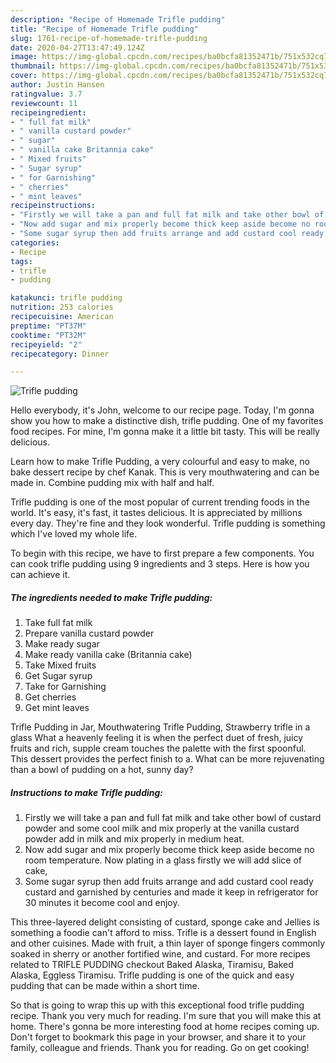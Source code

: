 ```yaml
---
description: "Recipe of Homemade Trifle pudding"
title: "Recipe of Homemade Trifle pudding"
slug: 1761-recipe-of-homemade-trifle-pudding
date: 2020-04-27T13:47:49.124Z
image: https://img-global.cpcdn.com/recipes/ba0bcfa81352471b/751x532cq70/trifle-pudding-recipe-main-photo.jpg
thumbnail: https://img-global.cpcdn.com/recipes/ba0bcfa81352471b/751x532cq70/trifle-pudding-recipe-main-photo.jpg
cover: https://img-global.cpcdn.com/recipes/ba0bcfa81352471b/751x532cq70/trifle-pudding-recipe-main-photo.jpg
author: Justin Hansen
ratingvalue: 3.7
reviewcount: 11
recipeingredient:
- " full fat milk"
- " vanilla custard powder"
- " sugar"
- " vanilla cake Britannia cake"
- " Mixed fruits"
- " Sugar syrup"
- " for Garnishing"
- " cherries"
- " mint leaves"
recipeinstructions:
- "Firstly we will take a pan and full fat milk and take other bowl of custard powder and some cool milk and mix properly at the vanilla custard powder add in milk and mix properly in medium heat."
- "Now add sugar and mix properly become thick keep aside become no room temperature. Now plating in a glass firstly we will add slice of cake,"
- "Some sugar syrup then add fruits arrange and add custard cool ready custard and garnished by centuries and made it keep in refrigerator for 30 minutes it become cool and enjoy."
categories:
- Recipe
tags:
- trifle
- pudding

katakunci: trifle pudding 
nutrition: 253 calories
recipecuisine: American
preptime: "PT37M"
cooktime: "PT32M"
recipeyield: "2"
recipecategory: Dinner

---
```



![Trifle pudding](https://img-global.cpcdn.com/recipes/ba0bcfa81352471b/751x532cq70/trifle-pudding-recipe-main-photo.jpg)

Hello everybody, it's John, welcome to our recipe page. Today, I'm gonna show you how to make a distinctive dish, trifle pudding. One of my favorites food recipes. For mine, I'm gonna make it a little bit tasty. This will be really delicious.

Learn how to make Trifle Pudding, a very colourful and easy to make, no bake dessert recipe by chef Kanak. This is very mouthwatering and can be made in. Combine pudding mix with half and half.

Trifle pudding is one of the most popular of current trending foods in the world. It's easy, it's fast, it tastes delicious. It is appreciated by millions every day. They're fine and they look wonderful. Trifle pudding is something which I've loved my whole life.


To begin with this recipe, we have to first prepare a few components. You can cook trifle pudding using 9 ingredients and 3 steps. Here is how you can achieve it.

<!--inarticleads1-->

##### The ingredients needed to make Trifle pudding:

1. Take  full fat milk
1. Prepare  vanilla custard powder
1. Make ready  sugar
1. Make ready  vanilla cake (Britannia cake)
1. Take  Mixed fruits
1. Get  Sugar syrup
1. Take  for Garnishing
1. Get  cherries
1. Get  mint leaves


Trifle Pudding in Jar, Mouthwatering Trifle Pudding, Strawberry trifle in a glass What a heavenly feeling it is when the perfect duet of fresh, juicy fruits and rich, supple cream touches the palette with the first spoonful. This dessert provides the perfect finish to a. What can be more rejuvenating than a bowl of pudding on a hot, sunny day? 

<!--inarticleads2-->

##### Instructions to make Trifle pudding:

1. Firstly we will take a pan and full fat milk and take other bowl of custard powder and some cool milk and mix properly at the vanilla custard powder add in milk and mix properly in medium heat.
1. Now add sugar and mix properly become thick keep aside become no room temperature. Now plating in a glass firstly we will add slice of cake,
1. Some sugar syrup then add fruits arrange and add custard cool ready custard and garnished by centuries and made it keep in refrigerator for 30 minutes it become cool and enjoy.


This three-layered delight consisting of custard, sponge cake and Jellies is something a foodie can&#39;t afford to miss. Trifle is a dessert found in English and other cuisines. Made with fruit, a thin layer of sponge fingers commonly soaked in sherry or another fortified wine, and custard. For more recipes related to TRIFLE PUDDING checkout Baked Alaska, Tiramisu, Baked Alaska, Eggless Tiramisu. Trifle pudding is one of the quick and easy pudding that can be made within a short time. 

So that is going to wrap this up with this exceptional food trifle pudding recipe. Thank you very much for reading. I'm sure that you will make this at home. There's gonna be more interesting food at home recipes coming up. Don't forget to bookmark this page in your browser, and share it to your family, colleague and friends. Thank you for reading. Go on get cooking!
